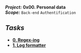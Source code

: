 ***Project:***  **0x00. Personal data**<br />
***Scope:***  ` Back-end ` ` Authentification `<br />
## ***Tasks***
* **[0. Regex-ing](filtered_logger.py)**
* **[1. Log formatter](filtered_logger.py)**
